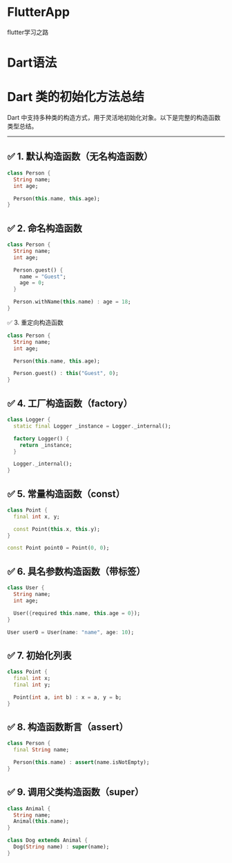# FlutterApp
flutter学习之路
# Dart语法
# Dart 类的初始化方法总结

Dart 中支持多种类的构造方式，用于灵活地初始化对象。以下是完整的构造函数类型总结。

---

## ✅ 1. 默认构造函数（无名构造函数）

```dart
class Person {
  String name;
  int age;

  Person(this.name, this.age);
}
```
## ✅ 2. 命名构造函数

``` dart
class Person {
  String name;
  int age;

  Person.guest() {
    name = "Guest";
    age = 0;
  }

  Person.withName(this.name) : age = 18;
}

```
✅ 3. 重定向构造函数

```dart
class Person {
  String name;
  int age;

  Person(this.name, this.age);

  Person.guest() : this("Guest", 0);
}
```
## ✅ 4. 工厂构造函数（factory）
```dart
class Logger {
  static final Logger _instance = Logger._internal();

  factory Logger() {
    return _instance;
  }

  Logger._internal();
}

```
## ✅ 5. 常量构造函数（const）
```dart
class Point {
  final int x, y;

  const Point(this.x, this.y);
}

const Point point0 = Point(0, 0);

```

## ✅ 6. 具名参数构造函数（带标签）

```dart
class User {
  String name;
  int age;

  User({required this.name, this.age = 0});
}

User user0 = User(name: "name", age: 10);
```

## ✅ 7. 初始化列表
```dart
class Point {
  final int x;
  final int y;

  Point(int a, int b) : x = a, y = b;
}

```

## ✅ 8. 构造函数断言（assert）
```dart
class Person {
  final String name;

  Person(this.name) : assert(name.isNotEmpty);
}

```
## ✅ 9. 调用父类构造函数（super）
```dart
class Animal {
  String name;
  Animal(this.name);
}

class Dog extends Animal {
  Dog(String name) : super(name);
}

```